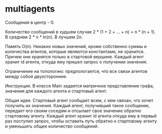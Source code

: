 # multiagents
Сообщения в центр - 0.

Количество сообщений в худшем случае 2 * (1 + 2 + ... + n) = n * (n + 1). В среднем 2 * n * ln(n). В лучшем 2n.

Память O(n). Никаких новых значений, кроме собственно суммы и количества агентов, которые являются константами, не хранится. Причем они хранятся только в стартовой вершине.
Каждый агент хранит id агента, откуда ему пришел запрос о получении значения.

Ограничение на топологию: предпологается, что все связи агентов между собой двухсторонние.

Инструкция.
В классе Main задается матричное представление графа, значения для каждого агента и стартовый агент.

Общая идея.
Стартовый агент сообщает всем, с кем связан, что хочет получить их значения. Каждый агент, получивший такое сообщение, передает его своим соседям и отсылает свое значение обратно
стартовому агенту. Каждый агент хранит id агента откуда ему в первый раз поступил запрос, чтобы оставить путь обратно к стартовому агенту и уменьшить общее количество сообщений.
